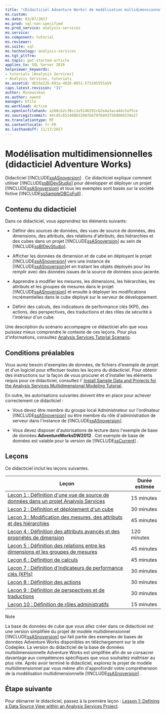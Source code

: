```yaml
---
title: "(Didacticiel Adventure Works) de modélisation multidimensionnelle | Documents Microsoft"
ms.custom: 
ms.date: 03/07/2017
ms.prod: sql-non-specified
ms.prod_service: analysis-services
ms.service: 
ms.component: tutorial
ms.reviewer: 
ms.suite: sql
ms.technology: analysis-services
ms.tgt_pltfrm: 
ms.topic: get-started-article
applies_to: SQL Server 2016
helpviewer_keywords:
- tutorials [Analysis Services]
- Analysis Services, tutorials
ms.assetid: db55e226-601a-4026-8651-573195555a59
caps.latest.revision: "31"
author: Minewiskan
ms.author: owend
manager: kfile
ms.workload: Active
ms.openlocfilehash: a288cb2c30cc1e5146291c62e4a3aca4dc5af5ce
ms.sourcegitcommit: 44cd5c651488b5296fb679f6d43f50d068339a27
ms.translationtype: MT
ms.contentlocale: fr-FR
ms.lasthandoff: 11/17/2017
---
```

# <a name="multidimensional-modeling-adventure-works-tutorial"></a>Modélisation multidimensionnelles (didacticiel Adventure Works)
Didacticiel [!INCLUDE[ssASnoversion](../includes/ssasnoversion-md.md)] . Ce didacticiel explique comment utiliser [!INCLUDE[ssBIDevStudio](../includes/ssbidevstudio-md.md)] pour développer et déployer un projet [!INCLUDE[ssASnoversion](../includes/ssasnoversion-md.md)] et tous les exemples sont basés sur la société fictive [!INCLUDE[ssSampleDBCoFull](../includes/sssampledbcofull-md.md)] .  
  
## <a name="what-you-will-learn"></a>Contenu du didacticiel  
Dans ce didacticiel, vous apprendrez les éléments suivants:  
  
-   Définir des sources de données, des vues de source de données, des dimensions, des attributs, des relations d'attributs, des hiérarchies et des cubes dans un projet [!INCLUDE[ssASnoversion](../includes/ssasnoversion-md.md)] au sein de [!INCLUDE[ssBIDevStudio](../includes/ssbidevstudio-md.md)].  
  
-   Afficher les données de dimension et de cube en déployant le projet [!INCLUDE[ssASnoversion](../includes/ssasnoversion-md.md)] vers une instance de [!INCLUDE[ssASnoversion](../includes/ssasnoversion-md.md)]et en traitant les objets déployés pour les remplir avec des données issues de la source de données sous-jacente.  
  
-   Apprendre à modifier les mesures, les dimensions, les hiérarchies, les attributs et les groupes de mesures dans le projet [!INCLUDE[ssASnoversion](../includes/ssasnoversion-md.md)] et ensuite à déployer les modifications incrémentielles dans le cube déployé sur le serveur de développement.  
  
-   Définir des calculs, des indicateurs de performance clés (KPI), des actions, des perspectives, des traductions et des rôles de sécurité à l'intérieur d'un cube.  
  
Une description du scénario accompagne ce didacticiel afin que vous puissiez mieux comprendre le contexte de ces leçons. Pour plus d'informations, consultez [Analysis Services Tutorial Scenario](../analysis-services/analysis-services-tutorial-scenario.md).  
  
## <a name="prerequisites"></a>Conditions préalables  
Vous aurez besoin d'exemples de données, de fichiers d'exemple de projet et d'un logiciel pour effectuer toutes les leçons du didacticiel. Pour obtenir des instructions sur la façon de vous procurer et d'installer les éléments requis pour ce didacticiel, consultez l' [Install Sample Data and Projects for the Analysis Services Multidimensional Modeling Tutorial](../analysis-services/install-sample-data-and-projects.md).  
  
En outre, les autorisations suivantes doivent être en place pour achever correctement ce didacticiel :  
  
-   Vous devez être membre du groupe local Administrateur sur l'ordinateur [!INCLUDE[ssASnoversion](../includes/ssasnoversion-md.md)] ou être membre du rôle d'administration de serveur dans l'instance de [!INCLUDE[ssASnoversion](../includes/ssasnoversion-md.md)].  
  
-   Vous devez disposer d'autorisations de lecture dans l'exemple de base de données **AdventureWorksDW2012** . Cet exemple de base de données est valable pour la version de [!INCLUDE[ssCurrent](../includes/sscurrent-md.md)] .  
  
## <a name="lessons"></a>Leçons  
Ce didacticiel inclut les leçons suivantes.  
  
|Leçon|Durée estimée|  
|----------|------------------------------|  
|[Leçon 1 : Définition d'une vue de source de données dans un projet Analysis Services](../analysis-services/lesson-1-defining-a-data-source-view-within-an-analysis-services-project.md)|15 minutes|  
|[Leçon 2 : Définition et déploiement d'un cube](../analysis-services/lesson-2-defining-and-deploying-a-cube.md)|30 minutes|  
|[Leçon 3 : Modification des mesures, des attributs et des hiérarchies](../analysis-services/lesson-3-modifying-measures-attributes-and-hierarchies.md)|45 minutes|  
|[Leçon 4 : Définition des attributs avancés et des propriétés de dimension](../analysis-services/lesson-4-defining-advanced-attribute-and-dimension-properties.md)|120 minutes|  
|[Leçon 5 : Définition des relations entre les dimensions et les groupes de mesures](../analysis-services/lesson-5-defining-relationships-between-dimensions-and-measure-groups.md)|45 minutes|  
|[Leçon 6 : Définition de calculs](../analysis-services/lesson-6-defining-calculations.md)|45 minutes|  
|[Leçon 7 : Définition d’indicateurs de performance clés &#40;KPIs&#41;](../analysis-services/lesson-7-defining-key-performance-indicators-kpis.md)|30 minutes|  
|[Leçon 8 : Définition des actions](../analysis-services/lesson-8-defining-actions.md)|30 minutes|  
|[Leçon 9 : Définition de perspectives et de traductions](../analysis-services/lesson-9-defining-perspectives-and-translations.md)|30 minutes|  
|[Leçon 10 : Définition de rôles administratifs](../analysis-services/lesson-10-defining-administrative-roles.md)|15 minutes|  
  
> [!NOTE]  
> La base de données de cube que vous allez créer dans ce didacticiel est une version simplifiée du projet de modèle multidimensionnel [!INCLUDE[ssASnoversion](../includes/ssasnoversion-md.md)] qui fait partie des exemples de bases de données Adventure Works disponibles en téléchargement sur le site Codeplex. La version du didacticiel de la base de données multidimensionnelle Adventure Works est simplifiée afin de se consacrer davantage aux compétences spécifiques que vous souhaitez maîtriser au plus vite. Après avoir terminé le didacticiel, explorez le projet de modèle multidimensionnel par vous même afin d'approfondir votre compréhension de la modélisation multidimensionnelle [!INCLUDE[ssASnoversion](../includes/ssasnoversion-md.md)] .  
  
## <a name="next-step"></a>Étape suivante  
Pour démarrer le didacticiel, passez à la première leçon : [Lesson 1: Defining a Data Source View within an Analysis Services Project](../analysis-services/lesson-1-defining-a-data-source-view-within-an-analysis-services-project.md).  
  
  
  
